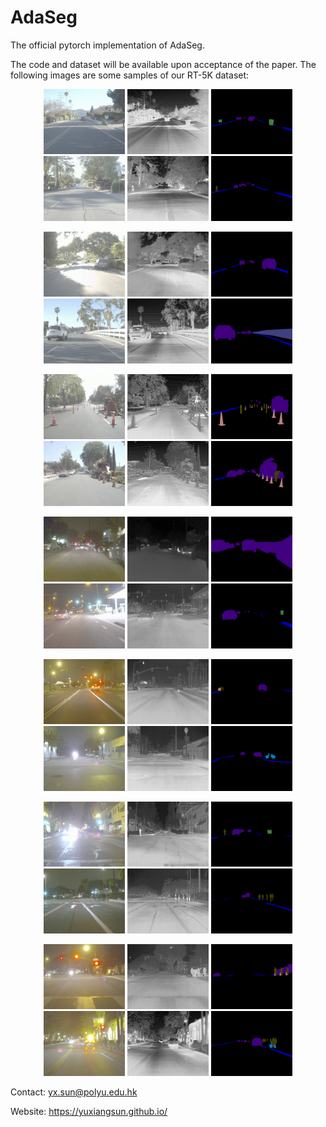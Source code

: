 # AdaSeg

The official pytorch implementation of AdaSeg.

The code and dataset will be available upon acceptance of the paper. The following images are some samples of our RT-5K dataset:

<div align=center>
<img src="DataSamples/rgb/FLIR_00006D_RGB.png" width="130px"/> <img src="DataSamples/thermal/FLIR_00006D_Thermal.png" width="130px"/> <img src="DataSamples/visual/FLIR_00006D.png" width="130px"/> <img src="DataSamples/rgb/FLIR_00007D_RGB.png" width="130px"/>     <img src="DataSamples/thermal/FLIR_00007D_Thermal.png" width="130px"/> <img src="DataSamples/visual/FLIR_00007D.png" width="130px"/> 
  
<img src="DataSamples/rgb/FLIR_00008D_RGB.png" width="130px"/> <img src="DataSamples/thermal/FLIR_00008D_Thermal.png" width="130px"/> <img src="DataSamples/visual/FLIR_00008D.png" width="130px"/>   <img src="DataSamples/rgb/FLIR_00014D_RGB.png" width="130px"/> <img src="DataSamples/thermal/FLIR_00014D_Thermal.png" width="130px"/> <img src="DataSamples/visual/FLIR_00014D.png" width="130px"/>  
  
<img src="DataSamples/rgb/FLIR_00088D_RGB.png" width="130px"/> <img src="DataSamples/thermal/FLIR_00088D_Thermal.png" width="130px"/> <img src="DataSamples/visual/FLIR_00088D.png" width="130px"/>  <img src="DataSamples/rgb/FLIR_00243D_RGB.png" width="130px"/> <img src="DataSamples/thermal/FLIR_00243D_Thermal.png" width="130px"/> <img src="DataSamples/visual/FLIR_00243D.png" width="130px"/> 
  
<img src="DataSamples/rgb/FLIR_00010N_RGB.png" width="130px"/> <img src="DataSamples/thermal/FLIR_00010N_Thermal.png" width="130px"/> <img src="DataSamples/visual/FLIR_00010N.png" width="130px"/>  <img src="DataSamples/rgb/FLIR_00028N_RGB.png" width="130px"/> <img src="DataSamples/thermal/FLIR_00028N_Thermal.png" width="130px"/> <img src="DataSamples/visual/FLIR_00028N.png" width="130px"/>  
  
<img src="DataSamples/rgb/FLIR_00042N_RGB.png" width="130px"/> <img src="DataSamples/thermal/FLIR_00042N_Thermal.png" width="130px"/> <img src="DataSamples/visual/FLIR_00042N.png" width="130px"/>  <img src="DataSamples/rgb/FLIR_00061N_RGB.png" width="130px"/> <img src="DataSamples/thermal/FLIR_00061N_Thermal.png" width="130px"/> <img src="DataSamples/visual/FLIR_00061N.png" width="130px"/> 
  
 <img src="DataSamples/rgb/FLIR_00069N_RGB.png" width="130px"/> <img src="DataSamples/thermal/FLIR_00069N_Thermal.png" width="130px"/> <img src="DataSamples/visual/FLIR_00069N.png" width="130px"/>  <img src="DataSamples/rgb/FLIR_00086N_RGB.png" width="130px"/> <img src="DataSamples/thermal/FLIR_00086N_Thermal.png" width="130px"/> <img src="DataSamples/visual/FLIR_00086N.png" width="130px"/> 

 <img src="DataSamples/rgb/FLIR_00133N_RGB.png" width="130px"/> <img src="DataSamples/thermal/FLIR_00133N_Thermal.png" width="130px"/> <img src="DataSamples/visual/FLIR_00133N.png" width="130px"/>  <img src="DataSamples/rgb/FLIR_00287N_RGB.png" width="130px"/> <img src="DataSamples/thermal/FLIR_00287N_Thermal.png" width="130px"/> <img src="DataSamples/visual/FLIR_00287N.png" width="130px"/> 
</div>


Contact: yx.sun@polyu.edu.hk

Website: https://yuxiangsun.github.io/
